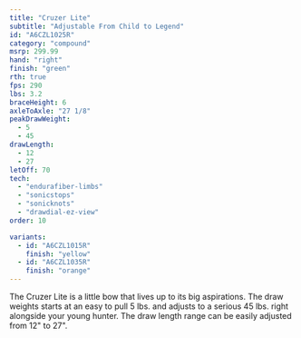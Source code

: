 ```yaml
---
title: "Cruzer Lite"
subtitle: "Adjustable From Child to Legend"
id: "A6CZL1025R"
category: "compound"
msrp: 299.99
hand: "right"
finish: "green"
rth: true
fps: 290
lbs: 3.2
braceHeight: 6
axleToAxle: "27 1/8"
peakDrawWeight:
  - 5
  - 45
drawLength:
  - 12
  - 27
letOff: 70
tech:
  - "endurafiber-limbs"
  - "sonicstops"
  - "sonicknots"
  - "drawdial-ez-view"
order: 10

variants:
  - id: "A6CZL1015R"
    finish: "yellow"
  - id: "A6CZL1035R"
    finish: "orange"
---
```


The Cruzer Lite is a little bow that lives up to its big aspirations. The draw weights starts at an easy to pull 5 lbs. and adjusts to a serious 45 lbs. right alongside your young hunter. The draw length range can be easily adjusted from 12" to 27".